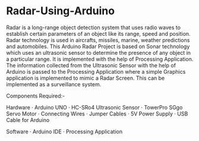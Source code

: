 # Radar-Using-Arduino

Radar is a long-range object detection system that uses radio waves to establish certain parameters of an object like its range, speed and position. Radar technology is used in aircrafts, missiles, marine, weather predictions and automobiles. This Arduino Radar Project is based on Sonar technology which uses an ultrasonic sensor to determine the presence of any object in a particular range. It is implemented with the help of Processing Application. The information collected from the Ultrasonic Sensor with the help of Arduino is passed to the Processing Application where a simple Graphics application is implemented to mimic a Radar Screen. This can be implemented as a surveillance system.

Components Required:-

Hardware
· Arduino UNO
· HC-SRo4 Ultrasonic Sensor
· TowerPro SGgo Servo Motor
·  Connecting Wires
· Jumper Cables
· 5V Power Supply
· USB Cable for Arduino

Software
· Arduino IDE
· Processing Application

